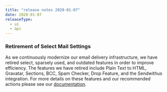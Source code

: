 ```yaml
---
title: "release notes 2020-01-07"
date: 2020-01-07
releaseType:
  - ui
  - api
---
```


### Retirement of Select Mail Settings

As we continuously modernize our email delivery infrastructure, we have retired select, sparsely used, and outdated features in order to improve efficiency. The features we have retired include Plain Text to HTML, Gravatar, Sections, BCC, Spam Checker, Drop Feature, and the Sendwithus integration. For more details on these features and our recommended actions please see our [documentation]({{root_url}}/ui/account-and-settings/retired-mail-settings/).
